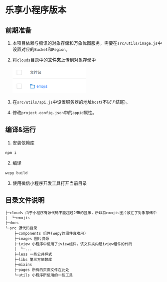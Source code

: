 # 乐享小程序版本

## 前期准备

1. 本项目依赖与腾讯的对象存储和万象优图服务，需要在`src/utils/image.js`中设置对应的`Bucket`和`Region`。

1. 将`clouds`目录中的**文件夹**上传到对象存储中

    ![](docs/imgs/cos.png)

1. 在`src/utils/api.js`中设置服务器的地址`host`(不以'/'结尾)。

1. 修改`project.config.json`中的`appid`属性。

## 编译&运行

1. 安装依赖库

```sh
npm i
```

2. 编译

```sh
wepy build
```

3. 使用微信小程序开发工具打开当前目录

## 目录文件说明

```
├─clouds 由于小程序有源代码不能超过2MB的显示，所以将emojis图片放在了对象存储中
│  └─emojis
├─docs
└─src 源代码目录
    ├─components 组件(wepy的组件真难用)
    ├─images 图片资源
    ├─iview 小程序中使用了iview组件，该文件夹内是iview组件的代码
    │  └─...
    ├─less 一些公共样式
    ├─libs 第三方依赖库
    ├─mixins
    ├─pages 所有的页面文件在此处
    └─utils 小程序所使用的一些工具
```